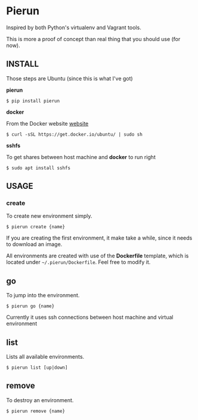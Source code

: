 # Pierun

Inspired by both Python's virtualenv and Vagrant tools.

This is more a proof of concept than real thing that you should use (for now).


## INSTALL


Those steps are Ubuntu (since this is what I've got)

**pierun**

	$ pip install pierun

**docker**

From the Docker website [website](http://docs.docker.com/installation/ubuntulinux/#ubuntu-trusty-1404-lts-64-bit)

	$ curl -sSL https://get.docker.io/ubuntu/ | sudo sh

**sshfs**

To get shares between host machine and **docker** to run right

	$ sudo apt install sshfs 


## USAGE


### create

To create new environment simply.

	$ pierun create {name}

If you are creating the first environment, it make take a while, since it needs to download an image.

All environments are created with use of the **Dockerfile** template, which is located under `~/.pierun/Dockerfile`. Feel free to modify it.

## go

To jump into the environment.

	$ pierun go {name}

Currently it uses ssh connections between host machine and virtual environment 

## list

Lists all available environments.
 
	$ pierun list [up|down]

## remove

To destroy an environment.

	$ pierun remove {name}
